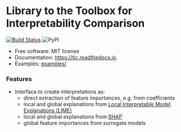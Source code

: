 # Library to the Toolbox for Interpretability Comparison

[![Build Status](https://travis-ci.org/tommartensen/tic.svg?branch=master)](https://travis-ci.org/tommartensen/tic)
![PyPI](https://img.shields.io/pypi/v/tic)

* Free software: MIT license
* Documentation: https://tic.readthedocs.io.
* Examples: [examples/](examples/)

### Features

* Interface to create interpretations as:
  * direct extraction of feature importances, e.g. from coefficients
  * local and global explanations from [Local Interpretable Model Explanations (LIME)](https://github.com/marcotcr/lime)
  * local and global explanations from [SHAP](https://github.com/slundberg/shap)
  * global feature importances from surrogate models
